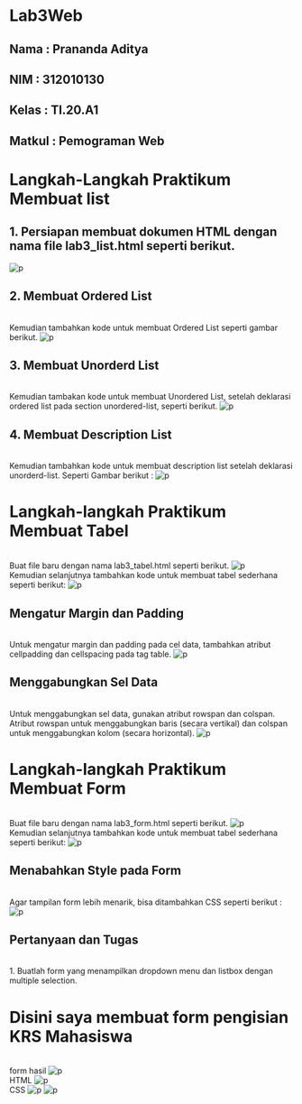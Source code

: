 # Lab3Web
## Nama : Prananda Aditya
## NIM : 312010130
## Kelas : TI.20.A1
## Matkul : Pemograman Web

# Langkah-Langkah Praktikum Membuat list
## 1. Persiapan membuat dokumen HTML dengan nama file lab3_list.html seperti berikut.
![p](img/SS1.png)

## 2. Membuat Ordered List
<br>Kemudian tambahkan kode untuk membuat Ordered List seperti gambar berikut.
![p](img/SS2.png)

## 3. Membuat Unorderd List
<br>Kemudian tambakan kode untuk membuat Unordered List, setelah deklarasi ordered list pada 
section unordered-list, seperti berikut.
![p](img/SS3.png)

## 4. Membuat Description List
<br>Kemudian tambahkan kode untuk membuat description list setelah deklarasi unorderd-list. Seperti Gambar berikut :
![p](img/SS4.png)


# Langkah-langkah Praktikum Membuat Tabel
<br>Buat file baru dengan nama lab3_tabel.html seperti berikut.
![p](img/SS5.png)
<br>Kemudian selanjutnya tambahkan kode untuk membuat tabel sederhana seperti berikut:
![p](img/SS6.png)
## Mengatur Margin dan Padding
<br>Untuk mengatur margin dan padding pada cel data, tambahkan atribut cellpadding dan 
cellspacing pada tag table.
![p](img/SS7.png)
## Menggabungkan Sel Data
<br> Untuk menggabungkan sel data, gunakan atribut rowspan dan colspan. Atribut rowspan untuk 
menggabungkan baris (secara vertikal) dan colspan untuk menggabungkan kolom (secara 
horizontal).
![p](img/SS8.png)
# Langkah-langkah Praktikum Membuat Form
<br>Buat file baru dengan nama lab3_form.html seperti berikut.
![p](img/SS9.png)
<br>Kemudian selanjutnya tambahkan kode untuk membuat tabel sederhana seperti berikut:
![p](img/SS10.png)
## Menabahkan Style pada Form
<br>Agar tampilan form lebih menarik, bisa ditambahkan CSS seperti berikut :
![p](img/SS11.png)
## Pertanyaan dan Tugas
<br>1. Buatlah form yang menampilkan dropdown menu dan listbox dengan multiple selection.
# Disini saya membuat form pengisian KRS Mahasiswa
<br>form hasil
![p](img/SS12.png)
<br>HTML
![p](img/SS13.png)
<br>CSS
![p](img/SS14.png)
![p](img/SS15.png)